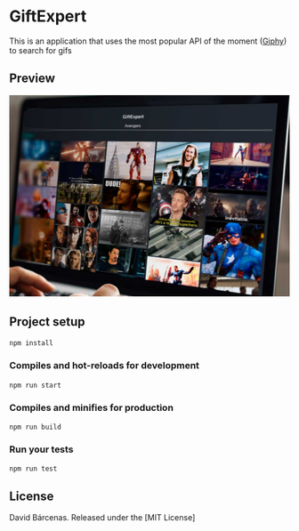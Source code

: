 # GiftExpert

This is an application that uses the most popular API of the moment ([Giphy](https://giphy.com/explore/expert)) to search for gifs

## Preview

![](/.readme-static/app.jpg)

## Project setup
```
npm install
```

### Compiles and hot-reloads for development
```
npm run start
```

### Compiles and minifies for production
```
npm run build
```

### Run your tests
```
npm run test
```

## License
David Bárcenas. Released under the [MIT License]
